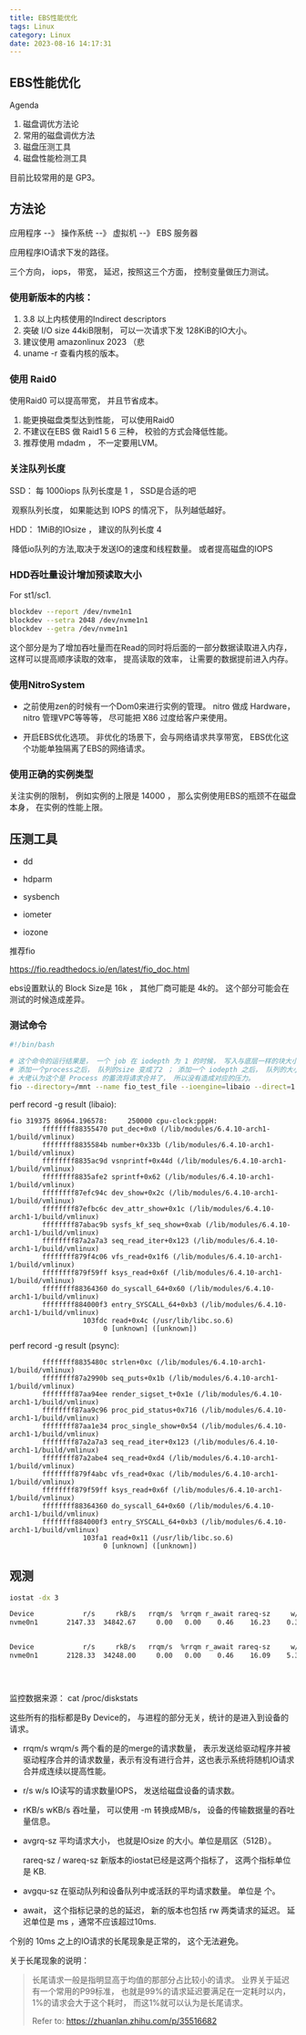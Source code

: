 ```yaml
---
title: EBS性能优化
tags: Linux
category: Linux
date: 2023-08-16 14:17:31
---
```


## EBS性能优化

Agenda

1. 磁盘调优方法论
2. 常用的磁盘调优方法
3. 磁盘压测工具
4. 磁盘性能检测工具

目前比较常用的是 GP3。 

## 方法论

应用程序 --》 操作系统 --》 虚拟机 --》 EBS 服务器

应用程序IO请求下发的路径。

三个方向， iops， 带宽， 延迟，按照这三个方面， 控制变量做压力测试。

### 使用新版本的内核： 

1. 3.8 以上内核使用的Indirect descriptors
2. 突破 I/O size 44kiB限制， 可以一次请求下发 128KiB的IO大小。
3. 建议使用 amazonlinux 2023 （悲
4. uname -r 查看内核的版本。

### 使用 Raid0 

使用Raid0 可以提高带宽， 并且节省成本。

1. 能更换磁盘类型达到性能， 可以使用Raid0 
2. 不建议在EBS 做 Raid1 5 6 三种， 校验的方式会降低性能。
3. 推荐使用 mdadm ， 不一定要用LVM。

### 关注队列长度

SSD： 每 1000iops 队列长度是 1 ， SSD是合适的吧

​      观察队列长度， 如果能达到 IOPS 的情况下， 队列越低越好。

HDD： 1MiB的IOsize ， 建议的队列长度 4

​      降低io队列的方法,取决于发送IO的速度和线程数量。 或者提高磁盘的IOPS



### HDD吞吐量设计增加预读取大小

For st1/sc1. 

```bash
blockdev --report /dev/nvme1n1
blockdev --setra 2048 /dev/nvme1n1
blockdev --getra /dev/nvme1n1
```

这个部分是为了增加吞吐量而在Read的同时将后面的一部分数据读取进入内存， 这样可以提高顺序读取的效率， 提高读取的效率， 让需要的数据提前进入内存。



### 使用NitroSystem

- 之前使用zen的时候有一个Dom0来进行实例的管理。 nitro 做成 Hardware， nitro 管理VPC等等等， 尽可能把 X86 过度给客户来使用。

- 开启EBS优化选项。 非优化的场景下，会与网络请求共享带宽， EBS优化这个功能单独隔离了EBS的网络请求。

### 使用正确的实例类型

关注实例的限制， 例如实例的上限是 14000 ， 那么实例使用EBS的瓶颈不在磁盘本身， 在实例的性能上限。

## 压测工具

- dd 

- hdparm 

- sysbench

- iometer

- iozone




推荐fio 

https://fio.readthedocs.io/en/latest/fio_doc.html

ebs设置默认的 Block Size是 16k ， 其他厂商可能是 4k的。 这个部分可能会在测试的时候造成差异。 



### 测试命令

```bash
#!/bin/bash

# 这个命令的运行结果是， 一个 job 在 iodepth 为 1 的时候， 写入与底层一样的块大小，在iostat 中可以看到  avgqu-zs 的大小是 1。
# 添加一个process之后， 队列的size 变成了2 ； 添加一个 iodepth 之后， 队列的大小为 1 ~ 2 之间。 
# 大佬认为这个是 Process 的蓄流将请求合并了， 所以没有造成对应的压力。 
fio --directory=/mnt --name fio_test_file --ioengine=libaio --direct=1 --rw=read --rate_iops=1 --bs=16k --size=200M --iodepth=1 --numjobs=1 --time_based --runtime=600 --group_reporting --norandommap

```

perf record -g result (libaio):

```
fio 319375 86964.196578:     250000 cpu-clock:pppH:
        ffffffff88355470 put_dec+0x0 (/lib/modules/6.4.10-arch1-1/build/vmlinux)
        ffffffff8835584b number+0x33b (/lib/modules/6.4.10-arch1-1/build/vmlinux)
        ffffffff8835ac9d vsnprintf+0x44d (/lib/modules/6.4.10-arch1-1/build/vmlinux)
        ffffffff8835afe2 sprintf+0x62 (/lib/modules/6.4.10-arch1-1/build/vmlinux)
        ffffffff87efc94c dev_show+0x2c (/lib/modules/6.4.10-arch1-1/build/vmlinux)
        ffffffff87efbc6c dev_attr_show+0x1c (/lib/modules/6.4.10-arch1-1/build/vmlinux)
        ffffffff87abac9b sysfs_kf_seq_show+0xab (/lib/modules/6.4.10-arch1-1/build/vmlinux)
        ffffffff87a2a7a3 seq_read_iter+0x123 (/lib/modules/6.4.10-arch1-1/build/vmlinux)
        ffffffff879f4c06 vfs_read+0x1f6 (/lib/modules/6.4.10-arch1-1/build/vmlinux)
        ffffffff879f59ff ksys_read+0x6f (/lib/modules/6.4.10-arch1-1/build/vmlinux)
        ffffffff88364360 do_syscall_64+0x60 (/lib/modules/6.4.10-arch1-1/build/vmlinux)
        ffffffff884000f3 entry_SYSCALL_64+0xb3 (/lib/modules/6.4.10-arch1-1/build/vmlinux)
                  103fdc read+0x4c (/usr/lib/libc.so.6)
                       0 [unknown] ([unknown])
```

perf record -g result (psync):

```fio 324148 87167.271746:     250000 cpu-clock:pppH:
        ffffffff8835480c strlen+0xc (/lib/modules/6.4.10-arch1-1/build/vmlinux)
        ffffffff87a2990b seq_puts+0x1b (/lib/modules/6.4.10-arch1-1/build/vmlinux)
        ffffffff87aa94ee render_sigset_t+0x1e (/lib/modules/6.4.10-arch1-1/build/vmlinux)
        ffffffff87aa9c96 proc_pid_status+0x716 (/lib/modules/6.4.10-arch1-1/build/vmlinux)
        ffffffff87aa1e34 proc_single_show+0x54 (/lib/modules/6.4.10-arch1-1/build/vmlinux)
        ffffffff87a2a7a3 seq_read_iter+0x123 (/lib/modules/6.4.10-arch1-1/build/vmlinux)
        ffffffff87a2abe4 seq_read+0xd4 (/lib/modules/6.4.10-arch1-1/build/vmlinux)
        ffffffff879f4abc vfs_read+0xac (/lib/modules/6.4.10-arch1-1/build/vmlinux)
        ffffffff879f59ff ksys_read+0x6f (/lib/modules/6.4.10-arch1-1/build/vmlinux)
        ffffffff88364360 do_syscall_64+0x60 (/lib/modules/6.4.10-arch1-1/build/vmlinux)
        ffffffff884000f3 entry_SYSCALL_64+0xb3 (/lib/modules/6.4.10-arch1-1/build/vmlinux)
                  103fa1 read+0x11 (/usr/lib/libc.so.6)
                       0 [unknown] ([unknown])
```



## 观测

```bash
iostat -dx 3

Device            r/s     rkB/s   rrqm/s  %rrqm r_await rareq-sz     w/s     wkB/s   wrqm/s  %wrqm w_await wareq-sz     d/s     dkB/s   drqm/s  %drqm d_await dareq-sz     f/s f_await  aqu-sz  %util
nvme0n1       2147.33  34842.67     0.00   0.00    0.46    16.23    0.33      1.33     0.00   0.00    1.00     4.00    0.00      0.00     0.00   0.00    0.00     0.00    0.00    0.00    1.00 100.00


Device            r/s     rkB/s   rrqm/s  %rrqm r_await rareq-sz     w/s     wkB/s   wrqm/s  %wrqm w_await wareq-sz     d/s     dkB/s   drqm/s  %drqm d_await dareq-sz     f/s f_await  aqu-sz  %util
nvme0n1       2128.33  34248.00     0.00   0.00    0.46    16.09    5.33     49.83     1.33  20.00    0.94     9.34    0.00      0.00     0.00   0.00    0.00     0.00    0.00    0.00    0.99  99.87





```

监控数据来源：  cat /proc/diskstats

这些所有的指标都是By Device的， 与进程的部分无关，统计的是进入到设备的请求。

- rrqm/s wrqm/s  两个看的是的merge的请求数量， 表示发送给驱动程序并被驱动程序合并的请求数量，表示有没有进行合并，这也表示系统将随机IO请求合并成连续以提高性能。 

- r/s w/s  IO读写的请求数量IOPS， 发送给磁盘设备的请求数。

- rKB/s wKB/s 吞吐量， 可以使用 -m 转换成MB/s， 设备的传输数据量的吞吐量信息。 

- avgrq-sz  平均请求大小， 也就是IOsize 的大小。单位是扇区（512B）。

  rareq-sz / wareq-sz 新版本的iostat已经是这两个指标了， 这两个指标单位是 KB.

- avgqu-sz  在驱动队列和设备队列中或活跃的平均请求数量。 单位是 个。

- await， 这个指标记录的总的延迟， 新的版本也包括 rw 两类请求的延迟。 延迟单位是 ms ，通常不应该超过10ms.



个别的 10ms 之上的IO请求的长尾现象是正常的， 这个无法避免。



关于长尾现象的说明： 

> 长尾请求一般是指明显高于均值的那部分占比较小的请求。  业界关于延迟有一个常用的P99标准， 也就是99%的请求延迟要满足在一定耗时以内， 1%的请求会大于这个耗时， 而这1%就可以认为是长尾请求。  
>
> Refer to:  https://zhuanlan.zhihu.com/p/35516682







